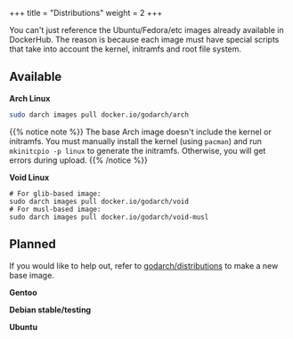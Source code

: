 +++
title = "Distributions"
weight = 2
+++

You can't just reference the Ubuntu/Fedora/etc images already available in DockerHub. The reason is because each image must have special scripts that take into account the kernel, initramfs and root file system.

## Available

**Arch Linux**

```bash
sudo darch images pull docker.io/godarch/arch
```

{{% notice note %}}
The base Arch image doesn't include the kernel or initramfs. You must manually install the kernel (using ```pacman```) and run ```mkinitcpio -p linux``` to generate the initramfs. Otherwise, you will get errors during upload.
{{% /notice %}}

**Void Linux**

```
# For glib-based image:
sudo darch images pull docker.io/godarch/void
# For musl-based image:
sudo darch images pull docker.io/godarch/void-musl
```

## Planned

If you would like to help out, refer to [godarch/distributions](https://github.com/godarch/distributions) to make a new base image.

**Gentoo**

**Debian stable/testing**

**Ubuntu**
